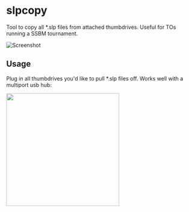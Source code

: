 # slpcopy
Tool to copy all *.slp files from attached thumbdrives. Useful for TOs running a SSBM tournament.

![Screenshot](https://i.imgur.com/mOc535N.png)

## Usage
Plug in all thumbdrives you'd like to pull *.slp files off.
Works well with a multiport usb hub:

<img src="https://i.imgur.com/tDVmnau.jpg" width="300">
